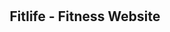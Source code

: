 <div align="center">
  <br />
  <br />
  <h2 align="center">Fitlife - Fitness Website</h2>
</div>
<br />

